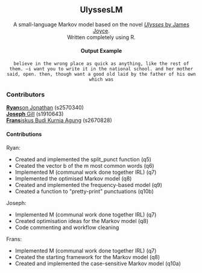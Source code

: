<div align="center">
  <h2 align="center">UlyssesLM</h2>
  
  <p align="center">
    A small-language Markov model based on the novel <a href="https://www.gutenberg.org/cache/epub/4300/pg4300.txt"><i>Ulysses</i> by James Joyce</a>.
    <br>
    Written completely using R.
    </p>
</div>

<div align="center">
  <h4>Output Example</h4>

  `believe in the wrong place as quick as anything, like the rest of them. —i want you to write it in the national school. and her mother said, open. then, though want a good old laid by the father of his own which was`
</div>
<div>
  <h3>Contributors</h3>

  <p>
    <a href="https://github.com/pinterbanget"><b>Ryan</b>son Jonathan</a> (s2570340)
    <br>
    <a href="https://github.com/Joseph38512"><b>Joseph</b> Gill</a> (s1910643)
    <br>
    <a href="https://github.com/fransiskusbudi"><b>Frans</b>iskus Budi Kurnia Agung</a> (s2670828)
  </p>

  <h4>Contributions</h4>
  
  Ryan:
  <ul>
    <li>Created and implemented the split_punct function (q5)</li>
    <li>Created the vector b of the m most common words (q6)</li>
    <li>Implemented M (communal work done together IRL) (q7)</li>
    <li>Implemented the optimised Markov model (q8)</li>
    <li>Created and implemented the frequency-based model (q9)</li>
    <li>Created a function to "pretty-print" punctuations (q10b)</li>
  </ul>
  
  Joseph:
  <ul>
    <li>Implemented M (communal work done together IRL) (q7)</li>
    <li>Created optimisation ideas for the Markov model (q8)</li>
    <li>Code commenting and workflow cleaning</li>
  </ul>
  
  Frans:
  <ul>
    <li>Implemented M (communal work done together IRL) (q7)</li>
    <li>Created the starting framework for the Markov model (q8)</li>
    <li>Created and implemented the case-sensitive Markov model (q10a)</li>
</div>
